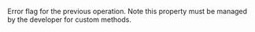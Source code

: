﻿Error flag for the previous operation. Note this property must be managed by the developer for custom methods.
